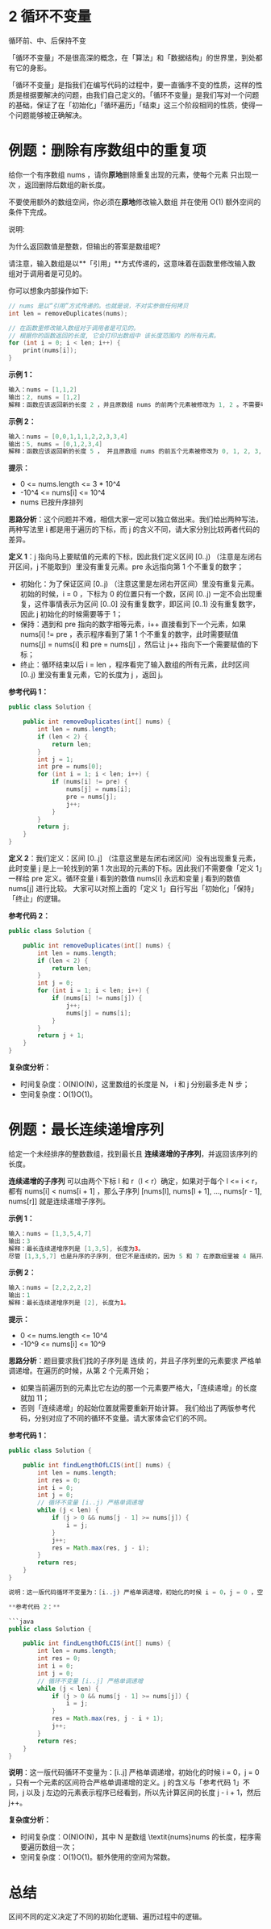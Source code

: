 # **2 循环不变量**

循环前、中、后保持不变

「循环不变量」不是很高深的概念，在「算法」和「数据结构」的世界里，到处都有它的身影。

「循环不变量」是指我们在编写代码的过程中，要一直循序不变的性质，这样的性质是根据要解决的问题，由我们自己定义的。「循环不变量」是我们写对一个问题的基础，保证了在「初始化」「循环遍历」「结束」这三个阶段相同的性质，使得一个问题能够被正确解决。

# 例题：删除有序数组中的重复项

给你一个有序数组 nums ，请你**原地**删除重复出现的元素，使每个元素 只出现一次 ，返回删除后数组的新长度。

不要使用额外的数组空间，你必须在**原地**修改输入数组 并在使用 O(1) 额外空间的条件下完成。

说明:

为什么返回数值是整数，但输出的答案是数组呢?

请注意，输入数组是以**「引用」**方式传递的，这意味着在函数里修改输入数组对于调用者是可见的。

你可以想象内部操作如下:

```c
// nums 是以“引用”方式传递的。也就是说，不对实参做任何拷贝
int len = removeDuplicates(nums);

// 在函数里修改输入数组对于调用者是可见的。
// 根据你的函数返回的长度, 它会打印出数组中 该长度范围内 的所有元素。
for (int i = 0; i < len; i++) {
    print(nums[i]);
}
```

**示例 1：**
```c
输入：nums = [1,1,2]
输出：2, nums = [1,2]
解释：函数应该返回新的长度 2 ，并且原数组 nums 的前两个元素被修改为 1, 2 。不需要考虑数组中超出新长度后面的元素。
```

**示例 2：**
```c
输入：nums = [0,0,1,1,1,2,2,3,3,4]
输出：5, nums = [0,1,2,3,4]
解释：函数应该返回新的长度 5 ， 并且原数组 nums 的前五个元素被修改为 0, 1, 2, 3, 4 。不需要考虑数组中超出新长度后面的元素。
```

**提示：**

* 0 <= nums.length <= 3 * 10^4
* -10^4 <= nums[i] <= 10^4
* nums 已按升序排列

**思路分析**：这个问题并不难，相信大家一定可以独立做出来。我们给出两种写法，两种写法里 i 都是用于遍历的下标，而 j 的含义不同，请大家分别比较两者代码的差异。

**定义 1**：j 指向马上要赋值的元素的下标，因此我们定义区间 [0..j) （注意是左闭右开区间，j 不能取到）里没有重复元素。pre 永远指向第 1 个不重复的数字；

* 初始化：为了保证区间 [0..j) （注意这里是左闭右开区间）里没有重复元素。初始的时候，i = 0 ，下标为 0 的位置只有一个数，区间 [0..j) 一定不会出现重复，这件事情表示为区间 [0..0] 没有重复数字，即区间 [0..1) 没有重复数字，因此 j 初始化的时候需要等于 1；
* 保持：遇到和 pre 指向的数字相等元素，i++ 直接看到下一个元素，如果 nums[i] != pre ，表示程序看到了第 1 个不重复的数字，此时需要赋值 nums[j] = nums[i] 和 pre = nums[j] ，然后让 j++ 指向下一个需要赋值的下标；
* 终止：循环结束以后 i = len ，程序看完了输入数组的所有元素，此时区间 [0..j) 里没有重复元素，它的长度为 j ，返回 j。

**参考代码 1：**
```java
public class Solution {

    public int removeDuplicates(int[] nums) {
        int len = nums.length;
        if (len < 2) {
            return len;
        }
        int j = 1;
        int pre = nums[0];
        for (int i = 1; i < len; i++) {
            if (nums[i] != pre) {
                nums[j] = nums[i];
                pre = nums[j];
                j++;
            }
        }
        return j;
    }
}
```

**定义 2**：我们定义：区间 [0..j] （注意这里是左闭右闭区间）没有出现重复元素，此时变量 j 是上一轮找到的第 1 次出现的元素的下标。因此我们不需要像「定义 1」一样给 pre 定义。循环变量 i 看到的数值 nums[i] 永远和变量 j 看到的数值 nums[j] 进行比较。 大家可以对照上面的「定义 1」自行写出「初始化」「保持」「终止」的逻辑。

**参考代码 2：**

```java
public class Solution {

    public int removeDuplicates(int[] nums) {
        int len = nums.length;
        if (len < 2) {
            return len;
        }
        int j = 0;
        for (int i = 1; i < len; i++) {
            if (nums[i] != nums[j]) {
                j++;
                nums[j] = nums[i];
            }
        }
        return j + 1;
    }
}
```

**复杂度分析：**

* 时间复杂度：O(N)O(N)，这里数组的长度是 N， i 和 j 分别最多走 N 步；
* 空间复杂度：O(1)O(1)。

# 例题：最长连续递增序列

给定一个未经排序的整数数组，找到最长且 **连续递增的子序列**，并返回该序列的长度。

**连续递增的子序列** 可以由两个下标 l 和 r（l < r）确定，如果对于每个 l <= i < r，都有 nums[i] < nums[i + 1] ，那么子序列 [nums[l], nums[l + 1], ..., nums[r - 1], nums[r]] 就是连续递增子序列。

**示例 1：**

```java
输入：nums = [1,3,5,4,7]
输出：3
解释：最长连续递增序列是 [1,3,5], 长度为3。
尽管 [1,3,5,7] 也是升序的子序列, 但它不是连续的，因为 5 和 7 在原数组里被 4 隔开。 
```

**示例 2：**

```java
输入：nums = [2,2,2,2,2]
输出：1
解释：最长连续递增序列是 [2], 长度为1。
```

**提示：**

* 0 <= nums.length <= 10^4
* -10^9 <= nums[i] <= 10^9

**思路分析**：题目要求我们找的子序列是 连续 的，并且子序列里的元素要求 严格单调递增。在遍历的时候，从第 2 个元素开始；

* 如果当前遍历到的元素比它左边的那一个元素要严格大，「连续递增」的长度就加 11；
* 否则「连续递增」的起始位置就需要重新开始计算。
我们给出了两版参考代码，分别对应了不同的循环不变量。请大家体会它们的不同。

**参考代码 1：**

```java
public class Solution {

    public int findLengthOfLCIS(int[] nums) {
        int len = nums.length;
        int res = 0;
        int i = 0;
        int j = 0;
        // 循环不变量 [i..j) 严格单调递增
        while (j < len) {
            if (j > 0 && nums[j - 1] >= nums[j]) {
                i = j;
            }
            j++;
            res = Math.max(res, j - i);
        }
        return res;
    }
}

说明：这一版代码循环不变量为：[i..j) 严格单调递增，初始化的时候 i = 0，j = 0 ，空区间符合严格单调递增的定义。j 左边的元素表示程序已经看到，所以先 j++，计算严格单调递增的区间的长度的时候，长度为 j - i。

**参考代码 2：**

```java
public class Solution {

    public int findLengthOfLCIS(int[] nums) {
        int len = nums.length;
        int res = 0;
        int i = 0;
        int j = 0;
        // 循环不变量 [i..j] 严格单调递增
        while (j < len) {
            if (j > 0 && nums[j - 1] >= nums[j]) {
                i = j;
            }
            res = Math.max(res, j - i + 1);
            j++;
        }
        return res;
    }
}
```

**说明**：这一版代码循环不变量为：[i..j] 严格单调递增，初始化的时候 i = 0，j = 0 ，只有一个元素的区间符合严格单调递增的定义。j 的含义与「参考代码 1」不同，j 以及 j 左边的元素表示程序已经看到，所以先计算区间的长度 j - i + 1，然后 j++。

**复杂度分析：**

* 时间复杂度：O(N)O(N)，其中 N 是数组 \textit{nums}nums 的长度，程序需要遍历数组一次；
* 空间复杂度：O(1)O(1)。额外使用的空间为常数。

# 总结

区间不同的定义决定了不同的初始化逻辑、遍历过程中的逻辑。
